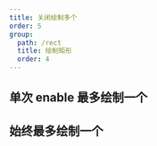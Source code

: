 ```yaml
---
title: 关闭绘制多个
order: 5
group:
  path: /rect
  title: 绘制矩形
  order: 4
---
```


## 单次 enable 最多绘制一个

<code src="./addMultiple.tsx" compact="true"></code>

## 始终最多绘制一个

<code src="./multiple.tsx" compact="true"></code>
